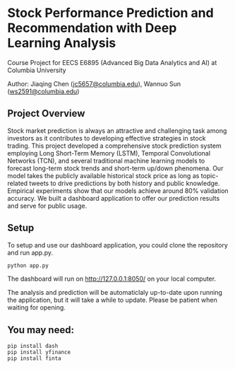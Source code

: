 # Stock Performance Prediction and Recommendation with Deep Learning Analysis
Course Project for EECS E6895 (Advanced Big Data Analytics and AI) at Columbia University

Author: Jiaqing Chen (jc5657@columbia.edu), Wannuo Sun (ws2591@columbia.edu)

## Project Overview

Stock market prediction is always an attractive and challenging task among investors as it contributes to developing effective strategies in stock trading. This project developed a comprehensive stock prediction system employing Long Short-Term Memory (LSTM), Temporal Convolutional Networks (TCN), and several traditional machine learning models to forecast long-term stock trends and short-term up/down phenomena. Our model takes the publicly available historical stock price as long as topic-related tweets to drive predictions by both history and public knowledge. Empirical experiments show that our models achieve around 80% validation accuracy. We built a dashboard application to offer our prediction results and serve for public usage.

## Setup

To setup and use our dashboard application, you could clone the repository and run app.py.
```python script
python app.py

```

The dashboard will run on http://127.0.0.1:8050/ on your local computer.

The analysis and prediction will be automaticlaly up-to-date upon running the application, but it will take a while to update. Please be patient when waiting for opening.


## You may need:

```shell script
pip install dash
pip install yfinance
pip install finta

```